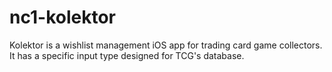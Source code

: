 # nc1-kolektor
Kolektor is a wishlist management iOS app for trading card game collectors. It has a specific input type designed for TCG's database.
